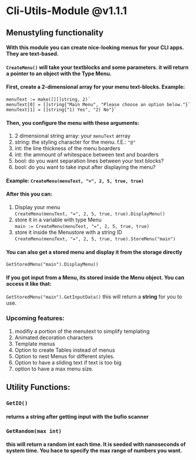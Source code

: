 # Cli-Utils-Module @v1.1.1

## Menustyling functionality

#### With this module you can create nice-looking menus for your CLI apps. They are text-based.

#### `CreateMenu()` will take your textblocks and some parameters. it will return a pointer to an object with the Type Menu.

#### First, create a 2-dimensional array for your menu text-blocks. Example: 
```
menuText := make([][]string, 2)`
menuText[0] = []string{"Main Menu", "Please choose an option below."}`
menuText[1] = []string{"1) Yes", "2) No"}`
```
#### Then, you configure the menu with these arguments:
1. 2 dimensional string array: your `menuText` arrray
2. string: the styling character for the menu. f.E.: `"@"`
3. int: the line thickness of the menu boarders
4. int: the ammount of whitespace between text and boarders
4. bool: do you want separation lines between your text blocks?
5. bool: do you want to take input after displaying the menu?

#### Example: `CreateMenu(menuText, "=", 2, 5, true, true)`

#### After this you can:
1. Display your menu  
`CreateMenu(menuText, "=", 2, 5, true, true).DisplayMenu()`
2. store it in a variable with type Menu  
`main := CreateMenu(menuText, "=", 2, 5, true, true)`
3. store it inside the Menustore with a string ID  
`CreateMenu(menuText, "=", 2, 5, true, true).StoreMenu("main")`

#### You can also get a stored menu and display it from the storage directly
`GetStoredMenu("main").DisplayMenu()`

#### If you got input from a Menu, its stored inside the Menu object. You can access it like that:
`GetStoredMenu("main").GetInputData()`
this will return a **string** for you to use.

### Upcoming features:
1. modifiy a portion of the menutext to simplify templating
2. Animated decoration characters
3. Template menus
4. Option to create Tables instead of menus
5. Option to nest Menus for different styles.
6. Option to have a sliding text if text is too big
7. option to have a max menu size.

## Utility Functions:

### `GetIO()`
#### returns a string after getting input with the bufio scanner

### `GetRandom(max int)`
#### this will return a random int each time. It is seeded with nanoseconds of system time. You hace to specify the max range of numbers you want.

